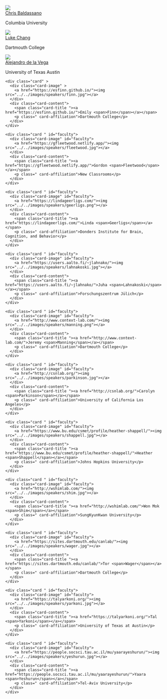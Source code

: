 
<div class="row" id="faculty">
  <div class="card" id="faculty">
    <div class="card-image" id="faculty">
      <a href="http://www.dpmlab.org/"><img src="../../images/speakers/baldassano.jpg" class="card-image"></a>
    </div>
    <div class="card-content">
      <span class="card-title"><a href="http://www.dpmlab.org/">Chris <span>Baldassano</span></a></span>
      <p class="card-affiliation">Columbia University</p>
    </div>
  </div>
  <div class="card" id="faculty">
    <div class="card-image" id="faculty">
      <a href="http://www.cosanlab.com"><img src="../../images/speakers/chang.jpg" class="card-image"></a>
    </div>
    <div class="card-content">
      <span class="card-title"><a href="http://www.cosanlab.com">Luke <span>Chang</span></a></span>
      <p class="card-affiliation">Dartmouth College</p>
    </div>
  </div>
  <div class="card" id="faculty">
    <div class="card-image" id="faculty">
      <a href="https://adelavega.github.io/"><img src="../../images/speakers/delavega.jpg" class="card-image"></a>
    </div>
    <div class="card-content">
      <span class="card-title"><a href="https://adelavega.github.io/">Alejandro <span>de la Vega</span></a></span>
      <p class=" card-affiliation">University of Texas Austin</p>
    </div>
  </div>

    <div class="card" >
      <div class="card-image" >
        <a href="https://esfinn.github.io/"><img src="../../images/speakers/finn.jpg"></a>
      </div>
      <div class="card-content">
        <span class="card-title "><a href="https://esfinn.github.io/">Emily <span>Finn</span></a></span>
        <p class=" card-affiliation">Dartmouth College</p>
      </div>
    </div>

    <div class="card " id="faculty">
      <div class="card-image" id="faculty">
        <a href="https://gfleetwood.netlify.app/"><img src="../../images/speakers/fleetwood.jpg"></a>
      </div>
      <div class="card-content">
        <span class="card-title "><a href="https://gfleetwood.netlify.app/">Gordon <span>Fleetwood</span></a></span>
        <p class=" card-affiliation">New Classrooms</p>
      </div>
    </div>

    <div class="card " id="faculty">
      <div class="card-image" id="faculty">
        <a href="https://lindageerligs.com/"><img src="../../images/speakers/geerligs.png"></a>
      </div>
      <div class="card-content">
        <span class="card-title "><a href="https://lindageerligs.com/">Linda <span>Geerligs</span></a></span>
        <p class=" card-affiliation">Donders Institute for Brain, Cognition, and Behavior</p>
      </div>
    </div>

    <div class="card " id="faculty">
      <div class="card-image" id="faculty">
        <a href="https://users.aalto.fi/~jlahnako/"><img src="../../images/speakers/lahnakoski.jpg"></a>
      </div>
      <div class="card-content">
        <span class="card-title "><a href="https://users.aalto.fi/~jlahnako/">Juha <span>Lahnakoski</span></a></span>
        <p class=" card-affiliation">Forschungszentrum Jülich</p>
      </div>
    </div>

    <div class="card " id="faculty">
      <div class="card-image" id="faculty">
        <a href="http://www.context-lab.com/"><img src="../../images/speakers/manning.png"></a>
      </div>
      <div class="card-content">
        <span class="card-title "><a href="http://www.context-lab.com/">Jeremy <span>Manning</span></a></span>
        <p class=" card-affiliation">Dartmouth College</p>
      </div>
    </div>

    <div class="card " id="faculty">
      <div class="card-image" id="faculty">
        <a href="http://csnlab.org/"><img src="../../images/speakers/parkinson.jpg"></a>
      </div>
      <div class="card-content">
        <span class="card-title "><a href="http://csnlab.org/">Carolyn <span>Parkinson</span></a></span>
        <p class=" card-affiliation">University of California Los Angeles</p>
      </div>
    </div>

    <div class="card " id="faculty">
      <div class="card-image" id="faculty">
        <a href="https://www.bu.edu/csmet/profile/heather-shappell/"><img src="../../images/speakers/shappell.jpg"></a>
      </div>
      <div class="card-content">
        <span class="card-title "><a href="https://www.bu.edu/csmet/profile/heather-shappell/">Heather <span>Shappell</span></a></span>
        <p class=" card-affiliation">Johns Hopkins University</p>
      </div>
    </div>

    <div class="card " id="faculty">
      <div class="card-image" id="faculty">
        <a href="http://wshimlab.com/"><img src="../../images/speakers/shim.jpg"></a>
      </div>
      <div class="card-content">
        <span class="card-title "><a href="http://wshimlab.com/">Won Mok <span>Shim</span></a></span>
        <p class=" card-affiliation">SungKyunKwan University</p>
      </div>
    </div>

    <div class="card " id="faculty">
      <div class="card-image" id="faculty">
        <a href="https://sites.dartmouth.edu/canlab/"><img src="../../images/speakers/wager.jpg"></a>
      </div>
      <div class="card-content">
        <span class="card-title "><a href="https://sites.dartmouth.edu/canlab/">Tor <span>Wager</span></a></span>
        <p class=" card-affiliation">Dartmouth College</p>
      </div>
    </div>

    <div class="card " id="faculty">
      <div class="card-image" id="faculty">
        <a href="https://talyarkoni.org/"><img src="../../images/speakers/yarkoni.jpg"></a>
      </div>
      <div class="card-content">
        <span class="card-title "><a href="https://talyarkoni.org/">Tal <span>Yarkoni</span></a></span>
        <p class=" card-affiliation">University of Texas at Austin</p>
      </div>
    </div>

    <div class="card " id="faculty">
      <div class="card-image" id="faculty">
        <a href="https://people.socsci.tau.ac.il/mu/yaarayeshurun/"><img src="../../images/speakers/yeshurun.jpg"></a>
      </div>
      <div class="card-content">
        <span class="card-title "><a href="https://people.socsci.tau.ac.il/mu/yaarayeshurun/">Yaara <span>Yeshurun</span></a></span>
        <p class=" card-affiliation">Tel-Aviv University</p>
      </div>
    </div>
</div>
